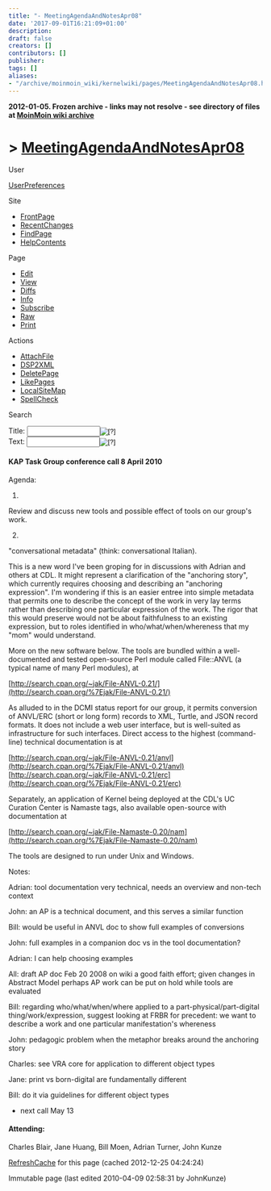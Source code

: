 ```yaml
---
title: "- MeetingAgendaAndNotesApr08"
date: '2017-09-01T16:21:09+01:00'
description: 
draft: false
creators: []
contributors: []
publisher: 
tags: []
aliases:
- "/archive/moinmoin_wiki/kernelwiki/pages/MeetingAgendaAndNotesApr08.html"
---
```


**2012-01-05. Frozen archive - links may not resolve - see directory of files at [MoinMoin wiki archive](/moinmoin-wiki-archive/)**

# > [MeetingAgendaAndNotesApr08](http://dublincore.org/kernelwiki/MeetingAgendaAndNotesApr08?action=fullsearch&value=MeetingAgendaAndNotesApr08&literal=1&case=1&context=40 "Click here to do a full-text search for this title")

User

 [UserPreferences](http://dublincore.org/kernelwiki/UserPreferences)
  

Site

- [FrontPage](http://dublincore.org/kernelwiki/FrontPage)
- [RecentChanges](http://dublincore.org/kernelwiki/RecentChanges)
- [FindPage](http://dublincore.org/kernelwiki/FindPage)
- [HelpContents](http://dublincore.org/kernelwiki/HelpContents)

Page

- [Edit](http://dublincore.org/kernelwiki/MeetingAgendaAndNotesApr08?action=edit "Edit")
- [View](http://dublincore.org/kernelwiki/MeetingAgendaAndNotesApr08 "View")
- [Diffs](http://dublincore.org/kernelwiki/MeetingAgendaAndNotesApr08?action=diff "Diffs")
- [Info](http://dublincore.org/kernelwiki/MeetingAgendaAndNotesApr08?action=info "Info")
- [Subscribe](http://dublincore.org/kernelwiki/MeetingAgendaAndNotesApr08?action=subscribe "Subscribe")
- [Raw](http://dublincore.org/kernelwiki/MeetingAgendaAndNotesApr08?action=raw "Raw")
- [Print](http://dublincore.org/kernelwiki/MeetingAgendaAndNotesApr08?action=print "Print")

Actions

- [AttachFile](http://dublincore.org/kernelwiki/MeetingAgendaAndNotesApr08?action=AttachFile)
- [DSP2XML](http://dublincore.org/kernelwiki/MeetingAgendaAndNotesApr08?action=DSP2XML)
- [DeletePage](http://dublincore.org/kernelwiki/MeetingAgendaAndNotesApr08?action=DeletePage)
- [LikePages](http://dublincore.org/kernelwiki/MeetingAgendaAndNotesApr08?action=LikePages)
- [LocalSiteMap](http://dublincore.org/kernelwiki/MeetingAgendaAndNotesApr08?action=LocalSiteMap)
- [SpellCheck](http://dublincore.org/kernelwiki/MeetingAgendaAndNotesApr08?action=SpellCheck)

Search

<form method="POST" action="/kernelwiki/MeetingAgendaAndNotesApr08">
<p>
<input name="action" value="inlinesearch" type="hidden">
<input name="context" value="40" type="hidden">
Title: <input name="text_title" size="15" maxlength="50" type="text"><input src="MeetingAgendaAndNotesApr08_files/moin-search.png" name="button_title" alt="[?]" type="image"><br>Text: <input name="text_full" size="15" maxlength="50" type="text"><input src="MeetingAgendaAndNotesApr08_files/moin-search.png" name="button_full" alt="[?]" type="image">
</p>
</form>

#### KAP Task Group conference call 8 April 2010

Agenda:

1. 

Review and discuss new tools and possible effect of tools on our group's work.

2. 

"conversational metadata" (think: conversational Italian).

 This is a new word I've been groping for in discussions with Adrian and others at CDL. It might represent a clarification of the "anchoring story", which currently requires choosing and describing an "anchoring expression". I'm wondering if this is an easier entree into simple metadata that permits one to describe the concept of the work in very lay terms rather than describing one particular expression of the work. The rigor that this would preserve would not be about faithfulness to an existing expression, but to roles identified in who/what/when/whereness that my "mom" would understand. 

More on the new software below. The tools are bundled within a well-documented and tested open-source Perl module called File::ANVL (a typical name of many Perl modules), at

 [http://search.cpan.org/~jak/File-ANVL-0.21/](http://search.cpan.org/%7Ejak/File-ANVL-0.21/)

As alluded to in the DCMI status report for our group, it permits conversion of ANVL/ERC (short or long form) records to XML, Turtle, and JSON record formats. It does not include a web user interface, but is well-suited as infrastructure for such interfaces. Direct access to the highest (command-line) technical documentation is at

 [http://search.cpan.org/~jak/File-ANVL-0.21/anvl](http://search.cpan.org/%7Ejak/File-ANVL-0.21/anvl) [http://search.cpan.org/~jak/File-ANVL-0.21/erc](http://search.cpan.org/%7Ejak/File-ANVL-0.21/erc)

Separately, an application of Kernel being deployed at the CDL's UC Curation Center is Namaste tags, also available open-source with documentation at

 [http://search.cpan.org/~jak/File-Namaste-0.20/nam](http://search.cpan.org/%7Ejak/File-Namaste-0.20/nam)

The tools are designed to run under Unix and Windows.

Notes:

Adrian: tool documentation very technical, needs an overview and non-tech context

John: an AP is a technical document, and this serves a similar function

Bill: would be useful in ANVL doc to show full examples of conversions

John: full examples in a companion doc vs in the tool documentation?

Adrian: I can help choosing examples

All: draft AP doc Feb 20 2008 on wiki a good faith effort; given changes in Abstract Model perhaps AP work can be put on hold while tools are evaluated

Bill: regarding who/what/when/where applied to a part-physical/part-digital thing/work/expression, suggest looking at FRBR for precedent: we want to describe a work and one particular manifestation's whereness

John: pedagogic problem when the metaphor breaks around the anchoring story

Charles: see VRA core for application to different object types

Jane: print vs born-digital are fundamentally different

Bill: do it via guidelines for different object types

- next call May 13

#### Attending:

 Charles Blair, Jane Huang, Bill Moen, Adrian Turner, John Kunze 

 [RefreshCache](http://dublincore.org/kernelwiki/MeetingAgendaAndNotesApr08?action=refresh&arena=Page.py&key=MeetingAgendaAndNotesApr08.text_html) for this page (cached 2012-12-25 04:24:24)  

Immutable page (last edited 2010-04-09 02:58:31 by JohnKunze)

